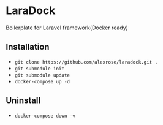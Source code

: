 # LaraDock
Boilerplate for Laravel framework(Docker ready)

## Installation
- `git clone https://github.com/alexrose/laradock.git .`
- `git submodule init`
- `git submodule update`
- `docker-compose up -d`

## Uninstall
- `docker-compose down -v`